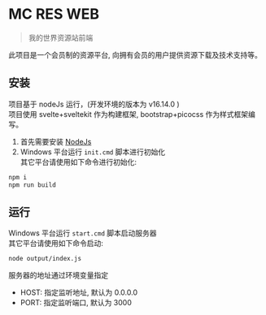 # MC RES WEB

> 我的世界资源站前端

此项目是一个会员制的资源平台, 向拥有会员的用户提供资源下载及技术支持等。

## 安装

项目基于 nodeJs 运行，(开发环境的版本为 v16.14.0 )  
项目使用 svelte+sveltekit 作为构建框架, bootstrap+picocss 作为样式框架编写。

1. 首先需要安装 [NodeJs](https://nodejs.org)
2. Windows 平台运行 `init.cmd` 脚本进行初始化  
   其它平台请使用如下命令进行初始化:

```bash
npm i
npm run build
```

## 运行

Windows 平台运行 `start.cmd` 脚本启动服务器  
其它平台请使用如下命令启动:

```bash
node output/index.js
```

服务器的地址通过环境变量指定

- HOST: 指定监听地址, 默认为 0.0.0.0
- PORT: 指定监听端口, 默认为 3000
